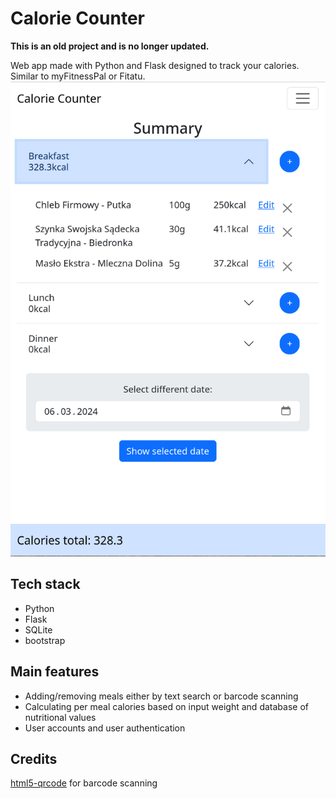 # Calorie Counter
**This is an old project and is no longer updated.**

Web app made with Python and Flask designed to track your calories. Similar to myFitnessPal or Fitatu.  
![Calorie Counter main view](calorie_counter.png)  

## Tech stack
* Python
* Flask
* SQLite
* bootstrap

## Main features
* Adding/removing meals either by text search or barcode scanning
* Calculating per meal calories based on input weight and database of nutritional values
* User accounts and user authentication

## Credits
[html5-qrcode](https://github.com/mebjas/html5-qrcode) for barcode scanning
